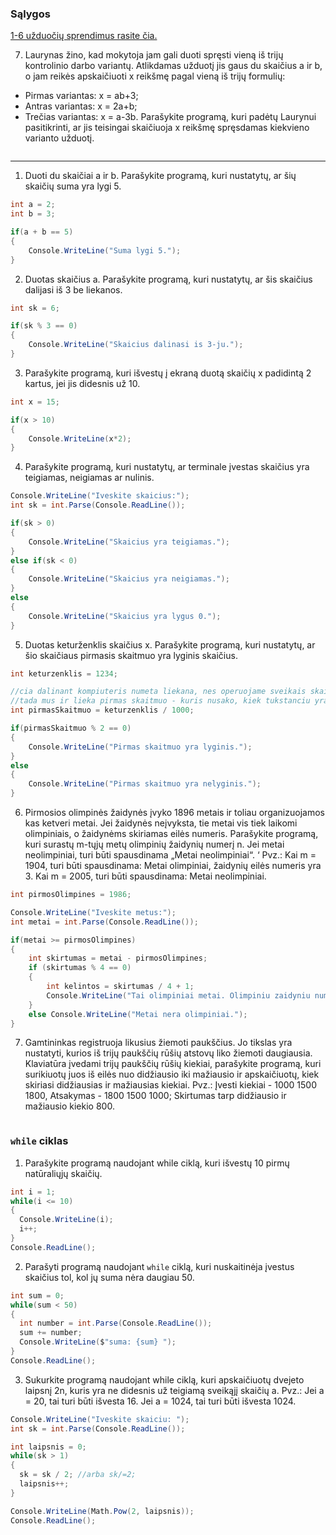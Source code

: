 ### Sąlygos

[1-6 užduočių sprendimus rasite čia.](https://github.com/RitaBu/2019-08-26-C-sharp/blob/master/2-a_pamoka.md)

7. Laurynas žino, kad mokytoja jam gali duoti spręsti vieną iš trijų kontrolinio darbo variantų. Atlikdamas užduotį jis gaus du skaičius a ir b, o jam reikės apskaičiuoti x reikšmę pagal vieną iš trijų formulių:
 - Pirmas variantas: x = ab+3;
 - Antras variantas: x = 2a+b;
 - Trečias variantas: x = a-3b.
Parašykite programą, kuri padėtų Laurynui pasitikrinti, ar jis teisingai skaičiuoja x reikšmę spręsdamas kiekvieno varianto užduotį.

```c#
```
---------------------

1. Duoti du skaičiai a ir b. Parašykite programą, kuri nustatytų, ar šių skaičių suma yra lygi 5.

```c#
int a = 2;
int b = 3;

if(a + b == 5)
{
    Console.WriteLine("Suma lygi 5.");
}
```

2. Duotas skaičius a. Parašykite programą, kuri nustatytų, ar šis skaičius dalijasi iš 3 be liekanos.

```c#
int sk = 6;

if(sk % 3 == 0)
{
    Console.WriteLine("Skaicius dalinasi is 3-ju.");
}
```

3. Parašykite programą, kuri išvestų į ekraną duotą skaičių x padidintą 2 kartus, jei jis didesnis už 10.

```c#
int x = 15;

if(x > 10)
{
    Console.WriteLine(x*2);
}
```

4. Parašykite programą, kuri nustatytų, ar terminale įvestas skaičius yra teigiamas, neigiamas ar nulinis.

```c#
Console.WriteLine("Iveskite skaicius:");
int sk = int.Parse(Console.ReadLine());

if(sk > 0)
{
    Console.WriteLine("Skaicius yra teigiamas.");
}
else if(sk < 0)
{
    Console.WriteLine("Skaicius yra neigiamas.");
}
else
{
    Console.WriteLine("Skaicius yra lygus 0.");
}
```

5. Duotas keturženklis skaičius x. Parašykite programą, kuri nustatytų, ar šio skaičiaus pirmasis skaitmuo yra lyginis skaičius.

```c#
int keturzenklis = 1234;

//cia dalinant kompiuteris numeta liekana, nes operuojame sveikais skaiciais
//tada mus ir lieka pirmas skaitmuo - kuris nusako, kiek tukstanciu yra skaiciuje
int pirmasSkaitmuo = keturzenklis / 1000; 

if(pirmasSkaitmuo % 2 == 0)
{
    Console.WriteLine("Pirmas skaitmuo yra lyginis.");
}
else 
{
    Console.WriteLine("Pirmas skaitmuo yra nelyginis.");
}
```

6. Pirmosios olimpinės žaidynės įvyko 1896 metais ir toliau organizuojamos kas ketveri metai. Jei žaidynės neįvyksta, tie metai vis tiek laikomi olimpiniais, o žaidynėms skiriamas eilės numeris. Parašykite programą, kuri surastų m-tųjų metų olimpinių žaidynių numerį n. Jei metai neolimpiniai, turi būti spausdinama „Metai neolimpiniai“. ‘ Pvz.: Kai m = 1904, turi būti spausdinama: Metai olimpiniai, žaidynių eilės numeris yra 3. Kai m = 2005, turi būti spausdinama: Metai neolimpiniai.

```c#
int pirmosOlimpines = 1986;

Console.WriteLine("Iveskite metus:");
int metai = int.Parse(Console.ReadLine());

if(metai >= pirmosOlimpines)
{
    int skirtumas = metai - pirmosOlimpines;
    if (skirtumas % 4 == 0)
    {
        int kelintos = skirtumas / 4 + 1;
        Console.WriteLine("Tai olimpiniai metai. Olimpiniu zaidyniu numeris: " + kelintos);
    }
    else Console.WriteLine("Metai nera olimpiniai.");
}
```

7. Gamtininkas registruoja likusius žiemoti paukščius. Jo tikslas yra nustatyti, kurios iš trijų paukščių rūšių atstovų liko žiemoti daugiausia. Klaviatūra įvedami trijų paukščių rūšių kiekiai, parašykite programą, kuri surikiuotų juos iš eilės nuo didžiausio iki mažiausio ir apskaičiuotų, kiek skiriasi didžiausias ir mažiausias kiekiai. Pvz.: Įvesti kiekiai - 1000 1500 1800, Atsakymas - 1800 1500 1000; Skirtumas tarp didžiausio ir mažiausio kiekio 800.

```c#
```

### ```while``` ciklas

1. Parašykite programą naudojant while ciklą, kuri išvestų 10 pirmų natūraliųjų skaičių.

```c#
int i = 1;
while(i <= 10) 
{
  Console.WriteLine(i);
  i++;
}
Console.ReadLine();
```

2. Parašyti programą naudojant `while` ciklą, kuri nuskaitinėja įvestus skaičius tol, kol jų suma nėra daugiau 50.

```c#
int sum = 0;
while(sum < 50) 
{
  int number = int.Parse(Console.ReadLine());
  sum += number;
  Console.WriteLine($"suma: {sum} ");
}
Console.ReadLine();
```

3. Sukurkite programą naudojant while ciklą, kuri apskaičiuotų dvejeto laipsnį 2n, kuris yra ne didesnis už teigiamą sveikąjį skaičių a. 
Pvz.: Jei a = 20, tai turi būti išvesta 16. Jei a = 1024, tai turi būti išvesta 1024.

```c#
Console.WriteLine("Iveskite skaiciu: ");
int sk = int.Parse(Console.ReadLine());

int laipsnis = 0;
while(sk > 1) 
{
  sk = sk / 2; //arba sk/=2;
  laipsnis++;
}

Console.WriteLine(Math.Pow(2, laipsnis));
Console.ReadLine();
```
